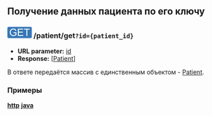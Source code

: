 ## Получение данных пациента по его ключу

### ![GET](../../../img/get.png) /patient/get`?id={patient_id}`
* **URL parameter:** [id](../../../types/types.md#com.siams.med.api.Patient)
* **Response:** [[Patient](../../../types/types.md#com.siams.med.api.Patient)]

В ответе передаётся массив с единственным объектом - [Patient](../../../types/types.md#com.siams.med.api.Patient).


### Примеры
**[http](examples/get.md)**
**[java](examples/getJava.md)**

